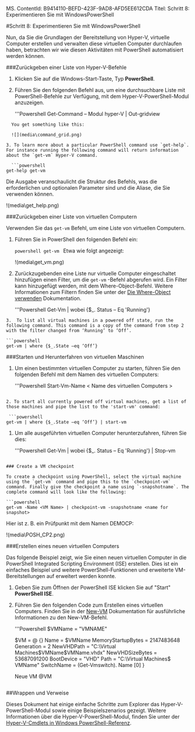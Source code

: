 MS. ContentId: B9414110-BEFD-423F-9AD8-AFD5EE612CDA
Titel: Schritt 8: Experimentieren Sie mit WindowsPowerShell

#Schritt 8: Experimentieren Sie mit WindowsPowerShell

Nun, da Sie die Grundlagen der Bereitstellung von Hyper-V, virtuelle Computer erstellen und verwalten diese virtuellen Computer durchlaufen haben, betrachten wir wie diesen Aktivitäten mit PowerShell automatisiert werden können.

###Zurückgeben einer Liste von Hyper-V-Befehle

1.  Klicken Sie auf die Windows-Start-Taste, Typ **PowerShell**.
2.  Führen Sie den folgenden Befehl aus, um eine durchsuchbare Liste mit PowerShell-Befehle zur Verfügung, mit dem Hyper-V-PowerShell-Modul anzuzeigen.
    
    '''Powershell
    Get-Command – Modul hyper-V | Out-gridview


```
  You get something like this:

  ![](media\command_grid.png)

3. To learn more about a particular PowerShell command use `get-help`. For instance running the following command will return information about the `get-vm` Hyper-V command.

  ```powershell
get-help get-vm

```

 Die Ausgabe veranschaulicht die Struktur des Befehls, was die erforderlichen und optionalen Parameter sind und die Aliase, die Sie verwenden können.

!(media\get_help.png)

###Zurückgeben einer Liste von virtuellen Computern

Verwenden Sie das `get-vm` Befehl, um eine Liste von virtuellen Computern.

1.  Führen Sie in PowerShell den folgenden Befehl ein:
    
    `powershell
    get-vm
    `
    Etwa wie folgt angezeigt:
    
    !(media\get_vm.png)
2.  Zurückzugebenden eine Liste nur virtuelle Computer eingeschaltet hinzufügen einen Filter, um die `get-vm` -Befehl abgerufen wird.
    Ein Filter kann hinzugefügt werden, mit dem Where-Object-Befehl.
    Weitere Informationen zum Filtern finden Sie unter der [Die Where-Object verwenden](https://technet.microsoft.com/en-us/library/ee177028.aspx) Dokumentation.
    
    '''Powershell
    Get-Vm | wobei {$_. Status – Eq 'Running'}


 ```
3.  To list all virtual machines in a powered off state, run the following command. This command is a copy of the command from step 2 with the filter changed from ‘Running’ to ‘Off’.

 ```powershell
 get-vm | where {$_.State –eq ‘Off’}

 ```


###Starten und Herunterfahren von virtuellen Maschinen

1.  Um einen bestimmten virtuellen Computer zu starten, führen Sie den folgenden Befehl mit dem Namen des virtuellen Computers:
    
    '''Powershell
    Start-Vm-Name < Name des virtuellen Computers >


 ```

2. To start all currently powered off virtual machines, get a list of those machines and pipe the list to the 'start-vm' command:

  ```powershell
 get-vm | where {$_.State –eq ‘Off’} | start-vm

 ```

1.  Um alle ausgeführten virtuellen Computer herunterzufahren, führen Sie dies:
    
    '''Powershell
    Get-Vm | wobei {$_. Status – Eq 'Running'} | Stop-vm


 ```

### Create a VM checkpoint

To create a checkpoint using PowerShell, select the virtual machine using the `get-vm` command and pipe this to the `checkpoint-vm` command. Finally give the checkpoint a name using `-snapshotname`. The complete command will look like the following:

 ```powershell
 get-vm -Name <VM Name> | checkpoint-vm -snapshotname <name for snapshot>

 ```

Hier ist z. B. ein Prüfpunkt mit dem Namen DEMOCP:

!(media\POSH_CP2.png)

###Erstellen eines neuen virtuellen Computers

Das folgende Beispiel zeigt, wie Sie einen neuen virtuellen Computer in die PowerShell Integrated Scripting Environment (ISE) erstellen.
Dies ist ein einfaches Beispiel und weitere PowerShell-Funktionen und erweiterte VM-Bereitstellungen auf erweitert werden konnte.

1.  Geben Sie zum Öffnen der PowerShell ISE klicken Sie auf "Start" **PowerShell ISE**.
2.  Führen Sie den folgenden Code zum Erstellen eines virtuellen Computers.
    Finden Sie in der [New-VM](https://technet.microsoft.com/en-us/library/hh848537.aspx) Dokumentation für ausführliche Informationen zu den New-VM-Befehl.
    
    '''Powershell
    $VMName = "VMNAME"
    
    $VM = @ {}
     Name = $VMName 
     MemoryStartupBytes = 2147483648
     Generation = 2
     NewVHDPath = "C:\Virtual Machines\$VMName\$VMName.vhdx"
     NewVHDSizeBytes = 53687091200
     BootDevice = "VHD"
     Path = "C:\Virtual Machines\$ VMName"
     SwitchName = (Get-Vmswitch). Name [0]
    }
    
    Neue VM @VM
    ```

##Wrappen und Verweise

Dieses Dokument hat einige einfache Schritte zum Explorer das Hyper-V-PowerShell-Modul sowie einige Beispielszenarios gezeigt.
Weitere Informationen über die Hyper-V-PowerShell-Modul, finden Sie unter der [Hyper-V-Cmdlets in Windows PowerShell-Referenz](https://technet.microsoft.com/%5Clibrary/Hh848559.aspx).


